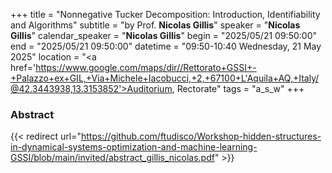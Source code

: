 +++
title = "Nonnegative Tucker Decomposition: Introduction, Identifiability and Algorithms"
subtitle = "by Prof. **Nicolas Gillis**"
speaker = "**Nicolas Gillis**"
calendar_speaker = "<strong>Nicolas Gillis</strong>"
begin = "2025/05/21  09:50:00"
end = "2025/05/21  09:50:00"
datetime = "09:50-10:40 Wednesday, 21 May 2025"
location = "<a href='https://www.google.com/maps/dir//Rettorato+GSSI+-+Palazzo+ex+GIL,+Via+Michele+Iacobucci,+2,+67100+L'Aquila+AQ,+Italy/@42.3443938,13.3153852'>Auditorium, Rectorate</a>"
tags = "a_s_w"
+++

### Abstract
{{< redirect url="https://github.com/ftudisco/Workshop-hidden-structures-in-dynamical-systems-optimization-and-machine-learning-GSSI/blob/main/invited/abstract_gillis_nicolas.pdf" >}}
